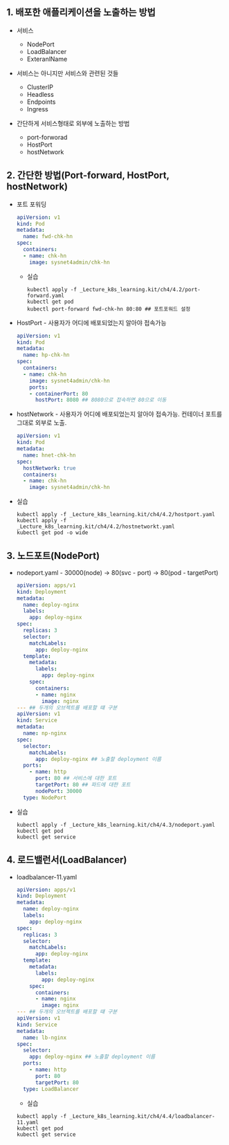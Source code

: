 ## 1. 배포한 애플리케이션을 노출하는 방법
* 서비스
  * NodePort
  * LoadBalancer
  * ExteranlName

* 서비스는 아니지만 서비스와 관련된 것들
  * ClusterIP
  * Headless
  * Endpoints
  * Ingress

* 간단하게 서비스형태로 외부에 노출하는 방법
  * port-forworad
  * HostPort
  * hostNetwork

## 2. 간단한 방법(Port-forward, HostPort, hostNetwork)
* 포트 포워딩
  ```yml
  apiVersion: v1
  kind: Pod
  metadata:
    name: fwd-chk-hn
  spec:
    containers:
    - name: chk-hn
      image: sysnet4admin/chk-hn
  ```

  * 실습
    ```
    kubectl apply -f _Lecture_k8s_learning.kit/ch4/4.2/port-forward.yaml
    kubectl get pod
    kubectl port-forward fwd-chk-hn 80:80 ## 포트포워드 설정
    ```

* HostPort - 사용자가 어디에 배포되었는지 알아야 접속가능
  ```yml
  apiVersion: v1
  kind: Pod
  metadata:
    name: hp-chk-hn
  spec:
    containers:
    - name: chk-hn
      image: sysnet4admin/chk-hn
      ports:
      - containerPort: 80
        hostPort: 8080 ## 8080으로 접속하면 80으로 이동
  ```

* hostNetwork - 사용자가 어디에 배포되었는지 알아야 접속가능. 컨테이너 포트를 그대로 외부로 노출.
  ```yml
  apiVersion: v1
  kind: Pod
  metadata:
    name: hnet-chk-hn
  spec:
    hostNetwork: true
    containers:
    - name: chk-hn
      image: sysnet4admin/chk-hn
  ```

* 실습
  ```
  kubectl apply -f _Lecture_k8s_learning.kit/ch4/4.2/hostport.yaml
  kubectl apply -f _Lecture_k8s_learning.kit/ch4/4.2/hostnetworkt.yaml
  kubectl get pod -o wide
  ```

## 3. 노드포트(NodePort)
* nodeport.yaml - 30000(node) -> 80(svc - port) -> 80(pod - targetPort)
  ```yml
  apiVersion: apps/v1
  kind: Deployment
  metadata:
    name: deploy-nginx
    labels:
      app: deploy-nginx
  spec:
    replicas: 3
    selector:
      matchLabels:
        app: deploy-nginx
    template:
      metadata:
        labels:
          app: deploy-nginx
      spec:
        containers:
        - name: nginx
          image: nginx
  --- ## 두개의 오브젝트를 배포할 떄 구분
  apiVersion: v1
  kind: Service
  metadata:
    name: np-nginx
  spec:
    selector:
      matchLabels:
        app: deploy-nginx ## 노출할 deployment 이름
    ports:
      - name: http
        port: 80 ## 서비스에 대한 포트
        targetPort: 80 ## 파드에 대한 포트
        nodePort: 30000
    type: NodePort
  ```

* 실습
  ```
  kubectl apply -f _Lecture_k8s_learning.kit/ch4/4.3/nodeport.yaml
  kubectl get pod
  kubectl get service
  ```


## 4. 로드밸런서(LoadBalancer)
* loadbalancer-11.yaml
  ```yml
  apiVersion: apps/v1
  kind: Deployment
  metadata:
    name: deploy-nginx
    labels:
      app: deploy-nginx
  spec:
    replicas: 3
    selector:
      matchLabels:
        app: deploy-nginx
    template:
      metadata:
        labels:
          app: deploy-nginx
      spec:
        containers:
        - name: nginx
          image: nginx
  --- ## 두개의 오브젝트를 배포할 떄 구분
  apiVersion: v1
  kind: Service
  metadata:
    name: lb-nginx
  spec:
    selector:
      app: deploy-nginx ## 노출할 deployment 이름
    ports:
      - name: http
        port: 80
        targetPort: 80
    type: LoadBalancer
  ```

  * 실습
  ```
  kubectl apply -f _Lecture_k8s_learning.kit/ch4/4.4/loadbalancer-11.yaml
  kubectl get pod
  kubectl get service
  ```
